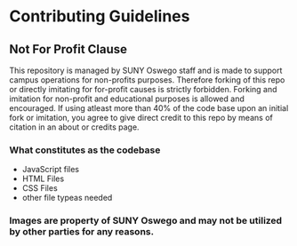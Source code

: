 # Contributing Guidelines 

## Not For Profit Clause
This repository is managed by SUNY Oswego staff and is made to support campus operations for non-profits purposes.  Therefore forking of this repo
or directly imitating for for-profit causes is strictly forbidden. Forking and imitation for non-profit and educational purposes is allowed and
encouraged.  If using atleast more than 40% of the code base upon an initial fork or imitation, you agree to give direct credit to this repo
by means of citation in an about or credits page.

### What constitutes as the codebase
- JavaScript files
- HTML Files
- CSS Files
- other file typeas needed

### Images are property of SUNY Oswego and may not be utilized by other parties for any reasons.
